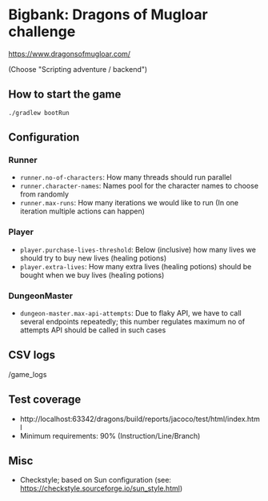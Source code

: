 # Bigbank: Dragons of Mugloar challenge

https://www.dragonsofmugloar.com/

(Choose "Scripting adventure / backend")

## How to start the game

`./gradlew bootRun`

## Configuration

### Runner

- `runner.no-of-characters`: How many threads should run parallel
- `runner.character-names`: Names pool for the character names to choose from randomly
- `runner.max-runs`: How many iterations we would like to run (In one iteration multiple actions can happen)

### Player

- `player.purchase-lives-threshold`: Below (inclusive) how many lives we should try to buy new lives (healing potions)
- `player.extra-lives`: How many extra lives (healing potions) should be bought when we buy lives (healing potions)

### DungeonMaster

- `dungeon-master.max-api-attempts`: Due to flaky API, we have to call several endpoints repeatedly; this number regulates maximum no of attempts API should be called in such cases 

## CSV logs

/game_logs

## Test coverage

- http://localhost:63342/dragons/build/reports/jacoco/test/html/index.html
- Minimum requirements: 90% (Instruction/Line/Branch)

## Misc

- Checkstyle; based on Sun configuration (see: https://checkstyle.sourceforge.io/sun_style.html)